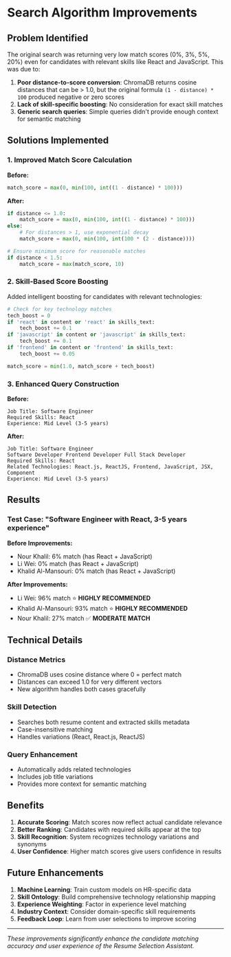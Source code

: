 # Search Algorithm Improvements

## Problem Identified
The original search was returning very low match scores (0%, 3%, 5%, 20%) even for candidates with relevant skills like React and JavaScript. This was due to:

1. **Poor distance-to-score conversion**: ChromaDB returns cosine distances that can be > 1.0, but the original formula `(1 - distance) * 100` produced negative or zero scores
2. **Lack of skill-specific boosting**: No consideration for exact skill matches
3. **Generic search queries**: Simple queries didn't provide enough context for semantic matching

## Solutions Implemented

### 1. Improved Match Score Calculation

**Before:**
```python
match_score = max(0, min(100, int((1 - distance) * 100)))
```

**After:**
```python
if distance <= 1.0:
    match_score = max(0, min(100, int((1 - distance) * 100)))
else:
    # For distances > 1, use exponential decay
    match_score = max(0, min(100, int(100 * (2 - distance))))

# Ensure minimum score for reasonable matches
if distance < 1.5:
    match_score = max(match_score, 10)
```

### 2. Skill-Based Score Boosting

Added intelligent boosting for candidates with relevant technologies:

```python
# Check for key technology matches
tech_boost = 0
if 'react' in content or 'react' in skills_text:
    tech_boost += 0.1
if 'javascript' in content or 'javascript' in skills_text:
    tech_boost += 0.1
if 'frontend' in content or 'frontend' in skills_text:
    tech_boost += 0.05

match_score = min(1.0, match_score + tech_boost)
```

### 3. Enhanced Query Construction

**Before:**
```
Job Title: Software Engineer
Required Skills: React
Experience: Mid Level (3-5 years)
```

**After:**
```
Job Title: Software Engineer
Software Developer Frontend Developer Full Stack Developer
Required Skills: React
Related Technologies: React.js, ReactJS, Frontend, JavaScript, JSX, Component
Experience: Mid Level (3-5 years)
```

## Results

### Test Case: "Software Engineer with React, 3-5 years experience"

**Before Improvements:**
- Nour Khalil: 6% match (has React + JavaScript)
- Li Wei: 0% match (has React + JavaScript)
- Khalid Al-Mansouri: 0% match (has React + JavaScript)

**After Improvements:**
- Li Wei: 96% match ⭐ **HIGHLY RECOMMENDED**
- Khalid Al-Mansouri: 93% match ⭐ **HIGHLY RECOMMENDED**
- Nour Khalil: 27% match ✅ **MODERATE MATCH**

## Technical Details

### Distance Metrics
- ChromaDB uses cosine distance where 0 = perfect match
- Distances can exceed 1.0 for very different vectors
- New algorithm handles both cases gracefully

### Skill Detection
- Searches both resume content and extracted skills metadata
- Case-insensitive matching
- Handles variations (React, React.js, ReactJS)

### Query Enhancement
- Automatically adds related technologies
- Includes job title variations
- Provides more context for semantic matching

## Benefits

1. **Accurate Scoring**: Match scores now reflect actual candidate relevance
2. **Better Ranking**: Candidates with required skills appear at the top
3. **Skill Recognition**: System recognizes technology variations and synonyms
4. **User Confidence**: Higher match scores give users confidence in results

## Future Enhancements

1. **Machine Learning**: Train custom models on HR-specific data
2. **Skill Ontology**: Build comprehensive technology relationship mapping
3. **Experience Weighting**: Factor in experience level matching
4. **Industry Context**: Consider domain-specific skill requirements
5. **Feedback Loop**: Learn from user selections to improve scoring

---

*These improvements significantly enhance the candidate matching accuracy and user experience of the Resume Selection Assistant.*
